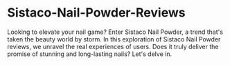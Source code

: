 # Sistaco-Nail-Powder-Reviews
Looking to elevate your nail game? Enter Sistaco Nail Powder, a trend that's taken the beauty world by storm. In this exploration of Sistaco Nail Powder reviews, we unravel the real experiences of users. Does it truly deliver the promise of stunning and long-lasting nails? Let's delve in.
